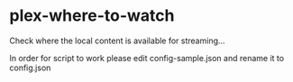 # plex-where-to-watch
Check where the local content is available for streaming...

In order for script to work please edit config-sample.json and rename it to config.json